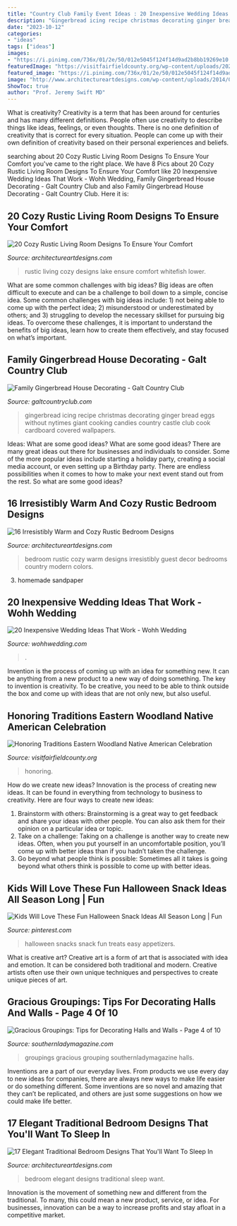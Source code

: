 ```yaml
---
title: "Country Club Family Event Ideas : 20 Inexpensive Wedding Ideas That Work"
description: "Gingerbread icing recipe christmas decorating ginger bread eggs without nytimes giant cooking candies country castle club cook cardboard covered wallpapers"
date: "2023-10-12"
categories:
- "ideas"
tags: ["ideas"]
images:
- "https://i.pinimg.com/736x/01/2e/50/012e5045f124f14d9ad2b8bb19269e10.jpg"
featuredImage: "https://visitfairfieldcounty.org/wp-content/uploads/2021/05/D2X1627.jpg"
featured_image: "https://i.pinimg.com/736x/01/2e/50/012e5045f124f14d9ad2b8bb19269e10.jpg"
image: "http://www.architectureartdesigns.com/wp-content/uploads/2014/07/16-Irresistibly-Warm-and-Cozy-Rustic-Bedroom-Designs-5.jpg"
ShowToc: true
author: "Prof. Jeremy Swift MD"
---
```



What is creativity?
Creativity is a term that has been around for centuries and has many different definitions. People often use creativity to describe things like ideas, feelings, or even thoughts. There is no one definition of creativity that is correct for every situation. People can come up with their own definition of creativity based on their personal experiences and beliefs.

	

		
searching about 20 Cozy Rustic Living Room Designs To Ensure Your Comfort you've came to the right place. We have 8 Pics about 20 Cozy Rustic Living Room Designs To Ensure Your Comfort like 20 Inexpensive Wedding Ideas That Work - Wohh Wedding, Family Gingerbread House Decorating - Galt Country Club and also Family Gingerbread House Decorating - Galt Country Club. Here it is:
		
    
## 20 Cozy Rustic Living Room Designs To Ensure Your Comfort

<img loading=lazy src="http://www.architectureartdesigns.com/wp-content/uploads/2015/01/20-Cozy-Rustic-Living-Room-Designs-To-Ensure-Your-Comfort-3-630x866.jpg" onerror="this.onerror=null;this.src='https://tse1.mm.bing.net/th?id=OIP.aEQhBVlN0H57ZIhCEz7bYQHaKL&amp;pid=15.1';" alt="20 Cozy Rustic Living Room Designs To Ensure Your Comfort">

_Source: architectureartdesigns.com_

>rustic living cozy designs lake ensure comfort whitefish lower. 

	

What are some common challenges with big ideas?
Big ideas are often difficult to execute and can be a challenge to boil down to a simple, concise idea. Some common challenges with big ideas include: 1) not being able to come up with the perfect idea; 2) misunderstood or underestimated by others; and 3) struggling to develop the necessary skillset for pursuing big ideas. To overcome these challenges, it is important to understand the benefits of big ideas, learn how to create them effectively, and stay focused on what’s important.

    
## Family Gingerbread House Decorating - Galt Country Club

<img loading=lazy src="https://www.galtcountryclub.com/wp-content/uploads/2019/11/06GINGERBREAD-superJumbo-1024x697.jpg" onerror="this.onerror=null;this.src='https://tse1.mm.bing.net/th?id=OIP.t0z8wHdUgoTorGBs0HUcdwHaFC&amp;pid=15.1';" alt="Family Gingerbread House Decorating - Galt Country Club">

_Source: galtcountryclub.com_

>gingerbread icing recipe christmas decorating ginger bread eggs without nytimes giant cooking candies country castle club cook cardboard covered wallpapers. 

	

Ideas: What are some good ideas?
What are some good ideas?
There are many great ideas out there for businesses and individuals to consider. Some of the more popular ideas include starting a holiday party, creating a social media account, or even setting up a Birthday party. There are endless possibilities when it comes to how to make your next event stand out from the rest. So what are some good ideas?

    
## 16 Irresistibly Warm And Cozy Rustic Bedroom Designs

<img loading=lazy src="http://www.architectureartdesigns.com/wp-content/uploads/2014/07/16-Irresistibly-Warm-and-Cozy-Rustic-Bedroom-Designs-5.jpg" onerror="this.onerror=null;this.src='https://tse4.mm.bing.net/th?id=OIP.mvQkoFyyvcWnduqHcQ-ZmwHaHk&amp;pid=15.1';" alt="16 Irresistibly Warm and Cozy Rustic Bedroom Designs">

_Source: architectureartdesigns.com_

>bedroom rustic cozy warm designs irresistibly guest decor bedrooms country modern colors. 

	

3. homemade sandpaper

    
## 20 Inexpensive Wedding Ideas That Work - Wohh Wedding

<img loading=lazy src="http://wohhwedding.com/wp-content/uploads/2016/04/Inexpensive-Wedding-Ideas.jpg" onerror="this.onerror=null;this.src='https://tse3.mm.bing.net/th?id=OIP.qsXNxr22WCkwYv6cOiLRnADHEs&amp;pid=15.1';" alt="20 Inexpensive Wedding Ideas That Work - Wohh Wedding">

_Source: wohhwedding.com_

>. 

	

Invention is the process of coming up with an idea for something new. It can be anything from a new product to a new way of doing something. The key to invention is creativity. To be creative, you need to be able to think outside the box and come up with ideas that are not only new, but also useful.

    
## Honoring Traditions Eastern Woodland Native American Celebration

<img loading=lazy src="https://visitfairfieldcounty.org/wp-content/uploads/2021/05/D2X1627.jpg" onerror="this.onerror=null;this.src='https://tse1.mm.bing.net/th?id=OIP.Bo1uC4Xfc7GqaQ0i3G-MHQHaH6&amp;pid=15.1';" alt="Honoring Traditions Eastern Woodland Native American Celebration">

_Source: visitfairfieldcounty.org_

>honoring. 

	

How do we create new ideas?
Innovation is the process of creating new ideas. It can be found in everything from technology to business to creativity. Here are four ways to create new ideas:

1. Brainstorm with others: Brainstorming is a great way to get feedback and share your ideas with other people. You can also ask them for their opinion on a particular idea or topic.
2. Take on a challenge: Taking on a challenge is another way to create new ideas. Often, when you put yourself in an uncomfortable position, you’ll come up with better ideas than if you hadn’t taken the challenge.
3. Go beyond what people think is possible: Sometimes all it takes is going beyond what others think is possible to come up with better ideas.

    
## Kids Will Love These Fun Halloween Snack Ideas All Season Long | Fun

<img loading=lazy src="https://i.pinimg.com/736x/01/2e/50/012e5045f124f14d9ad2b8bb19269e10.jpg" onerror="this.onerror=null;this.src='https://tse4.mm.bing.net/th?id=OIP.MpB6cXnme2rdQA_OzdjCSgHaLH&amp;pid=15.1';" alt="Kids Will Love These Fun Halloween Snack Ideas All Season Long | Fun">

_Source: pinterest.com_

>halloween snacks snack fun treats easy appetizers. 

	

What is creative art?
Creative art is a form of art that is associated with idea and emotion. It can be considered both traditional and modern. Creative artists often use their own unique techniques and perspectives to create unique pieces of art.

    
## Gracious Groupings: Tips For Decorating Halls And Walls - Page 4 Of 10

<img loading=lazy src="https://www.southernladymagazine.com/wp-content/uploads/2016/05/4-Style-and-Symmetry-MayResid109JOH-hz.jpg" onerror="this.onerror=null;this.src='https://tse4.mm.bing.net/th?id=OIP.eiPr2K4WddMy5qTVOe9d3QHaEo&amp;pid=15.1';" alt="Gracious Groupings: Tips for Decorating Halls and Walls - Page 4 of 10">

_Source: southernladymagazine.com_

>groupings gracious grouping southernladymagazine halls. 

	

Inventions are a part of our everyday lives. From products we use every day to new ideas for companies, there are always new ways to make life easier or do something different. Some inventions are so novel and amazing that they can’t be replicated, and others are just some suggestions on how we could make life better.

    
## 17 Elegant Traditional Bedroom Designs That You&#039;ll Want To Sleep In

<img loading=lazy src="http://www.architectureartdesigns.com/wp-content/uploads/2015/07/17-Elegant-Traditional-Bedroom-Designs-That-Youll-Want-To-Sleep-In-10.jpg" onerror="this.onerror=null;this.src='https://tse3.mm.bing.net/th?id=OIP.ZhWRT0l6jAbd9J2P5MoFUAHaE4&amp;pid=15.1';" alt="17 Elegant Traditional Bedroom Designs That You&#039;ll Want To Sleep In">

_Source: architectureartdesigns.com_

>bedroom elegant designs traditional sleep want. 

	

Innovation is the movement of something new and different from the traditional. To many, this could mean a new product, service, or idea. For businesses, innovation can be a way to increase profits and stay afloat in a competitive market.

